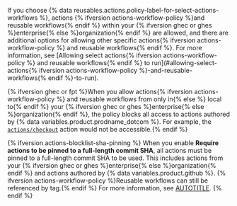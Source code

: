If you choose {% data reusables.actions.policy-label-for-select-actions-workflows %}, actions {% ifversion actions-workflow-policy %}and reusable workflows{% endif %} within your {% ifversion ghec or ghes %}enterprise{% else %}organization{% endif %} are allowed, and there are additional options for allowing other specific actions{% ifversion actions-workflow-policy %} and reusable workflows{% endif %}. For more information, see [Allowing select actions{% ifversion actions-workflow-policy %} and reusable workflows{% endif %} to run](#allowing-select-actions{% ifversion actions-workflow-policy %}-and-reusable-workflows{% endif %}-to-run).

{% ifversion ghec or fpt %}When you allow actions{% ifversion actions-workflow-policy %} and reusable workflows from only in{% else %} local to{% endif %} your {% ifversion ghec or ghes %}enterprise{% else %}organization{% endif %}, the policy blocks all access to actions authored by {% data variables.product.prodname_dotcom %}. For example, the [`actions/checkout`](https://github.com/actions/checkout) action would not be accessible.{% endif %}

{% ifversion actions-blocklist-sha-pinning %}
When you enable **Require actions to be pinned to a full-length commit SHA**, all actions must be pinned to a full-length commit SHA to be used. This includes actions from your {% ifversion ghec or ghes %}enterprise{% else %}organization{% endif %} and actions authored by {% data variables.product.github %}. {% ifversion actions-workflow-policy %}Reusable workflows can still be referenced by tag.{% endif %} For more information, see [AUTOTITLE](/actions/reference/security/secure-use#using-third-party-actions).
{% endif %}
